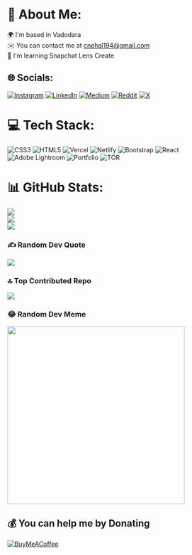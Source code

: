 # 💫 About Me:
🌍  I'm based in Vadodara<br>✉️  You can contact me at cnehal194@gmail.com<br>🧠  I'm learning Snapchat Lens Create


## 🌐 Socials:
[![Instagram](https://img.shields.io/badge/Instagram-%23E4405F.svg?logo=Instagram&logoColor=white)](https://instagram.com/nehal_chauhan19) [![LinkedIn](https://img.shields.io/badge/LinkedIn-%230077B5.svg?logo=linkedin&logoColor=white)](https://linkedin.com/in/nehal-chauhan19) [![Medium](https://img.shields.io/badge/Medium-12100E?logo=medium&logoColor=white)](https://medium.com/@@cnehal194) [![Reddit](https://img.shields.io/badge/Reddit-%23FF4500.svg?logo=Reddit&logoColor=white)](https://reddit.com/user/Mr_Cool_07) [![X](https://img.shields.io/badge/X-black.svg?logo=X&logoColor=white)](https://x.com/nehal_chauhan19) 

# 💻 Tech Stack:
![CSS3](https://img.shields.io/badge/css3-%231572B6.svg?style=plastic&logo=css3&logoColor=white) ![HTML5](https://img.shields.io/badge/html5-%23E34F26.svg?style=plastic&logo=html5&logoColor=white) ![Vercel](https://img.shields.io/badge/vercel-%23000000.svg?style=plastic&logo=vercel&logoColor=white) ![Netlify](https://img.shields.io/badge/netlify-%23000000.svg?style=plastic&logo=netlify&logoColor=#00C7B7) ![Bootstrap](https://img.shields.io/badge/bootstrap-%238511FA.svg?style=plastic&logo=bootstrap&logoColor=white) ![React](https://img.shields.io/badge/react-%2320232a.svg?style=plastic&logo=react&logoColor=%2361DAFB) ![Adobe Lightroom](https://img.shields.io/badge/Adobe%20Lightroom-31A8FF.svg?style=plastic&logo=Adobe%20Lightroom&logoColor=white) ![Portfolio](https://img.shields.io/badge/Portfolio-%23000000.svg?style=plastic&logo=firefox&logoColor=#FF7139) ![TOR](https://img.shields.io/badge/tor-%237E4798.svg?style=plastic&logo=tor-project&logoColor=white)
# 📊 GitHub Stats:
![](https://github-readme-stats.vercel.app/api?username=mRcOol7&theme=nord&hide_border=false&include_all_commits=true&count_private=true)<br/>
![](https://github-readme-streak-stats.herokuapp.com/?user=mRcOol7&theme=nord&hide_border=false)<br/>
![](https://github-readme-stats.vercel.app/api/top-langs/?username=mRcOol7&theme=nord&hide_border=false&include_all_commits=true&count_private=true&layout=compact)

### ✍️ Random Dev Quote
![](https://quotes-github-readme.vercel.app/api?type=horizontal&theme=gruvbox)

### 🔝 Top Contributed Repo
![](https://github-contributor-stats.vercel.app/api?username=mRcOol7&limit=5&theme=dark&combine_all_yearly_contributions=true)

### 😂 Random Dev Meme
<img src='https://randommeme-five.vercel.app/' style="height: 400px;"/>

  ## 💰 You can help me by Donating
  [![BuyMeACoffee](https://img.shields.io/badge/Buy%20Me%20a%20Coffee-ffdd00?style=for-the-badge&logo=buy-me-a-coffee&logoColor=black)](https://buymeacoffee.com/cnehal194) 

  
<!-- Proudly created with GPRM ( https://gprm.itsvg.in ) -->

